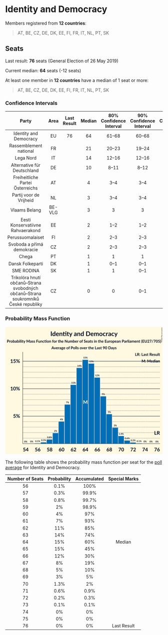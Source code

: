 # Identity and Democracy

Members registered from **12 countries**:

> AT, BE, CZ, DE, DK, EE, FI, FR, IT, NL, PT, SK

## Seats

Last result: **76** seats (General Election of 26 May 2019)

Current median: **64** seats (-12 seats)

At least one member in **12 countries** have a median of 1 seat or more:

> AT, BE, CZ, DE, DK, EE, FI, FR, IT, NL, PT, SK

### Confidence Intervals

| Party | Area | Last Result | Median | 80% Confidence Interval | 90% Confidence Interval | 95% Confidence Interval | 99% Confidence Interval |
|:-----:|:----:|:-----------:|:------:|:-----------------------:|:-----------------------:|:-----------------------:|:-----------------------:|
| Identity and Democracy | EU | 76 | 64 | 61–68 | 60–68 | 59–69 | 58–71 |
| Rassemblement national | FR | | 21 | 20–23 | 19–24 | 19–24 | 18–25 |
| Lega Nord | IT | | 14 | 12–16 | 12–16 | 12–17 | 11–18 |
| Alternative für Deutschland | DE | | 10 | 8–11 | 8–12 | 8–12 | 8–12 |
| Freiheitliche Partei Österreichs | AT | | 4 | 3–4 | 3–4 | 3–5 | 3–5 |
| Partij voor de Vrijheid | NL | | 3 | 3–4 | 3–4 | 3–4 | 2–4 |
| Vlaams Belang | BE-VLG | | 3 | 3 | 3 | 3 | 2–4 |
| Eesti Konservatiivne Rahvaerakond | EE | | 2 | 1–2 | 1–2 | 1–2 | 1–2 |
| Perussuomalaiset | FI | | 2 | 2–3 | 2–3 | 2–3 | 2–3 |
| Svoboda a přímá demokracie | CZ | | 2 | 2–3 | 2–3 | 1–3 | 1–3 |
| Chega | PT | | 1 | 1 | 1 | 1 | 0–2 |
| Dansk Folkeparti | DK | | 1 | 0–1 | 0–1 | 0–1 | 0–1 |
| SME RODINA | SK | | 1 | 1 | 0–1 | 0–1 | 0–1 |
| Trikolóra hnutí občanů–Strana svobodných občanů–Strana soukromníků České republiky | CZ | | 0 | 0 | 0–1 | 0–1 | 0–1 |

### Probability Mass Function

![Graph with seats probability mass function not yet produced](average-2022-04-30-seats-pmf-identityanddemocracy.png "Seats Probability Mass Function")

The following table shows the probability mass function per seat for the [poll average](average-2022-04-30.html) for Identity and Democracy.

| Number of Seats | Probability | Accumulated | Special Marks |
|:---------------:|:-----------:|:-----------:|:-------------:|
| 56 | 0.1% | 100% |  |
| 57 | 0.3% | 99.9% |  |
| 58 | 0.8% | 99.7% |  |
| 59 | 2% | 98.9% |  |
| 60 | 4% | 97% |  |
| 61 | 7% | 93% |  |
| 62 | 11% | 85% |  |
| 63 | 14% | 74% |  |
| 64 | 15% | 60% | Median |
| 65 | 15% | 45% |  |
| 66 | 12% | 30% |  |
| 67 | 8% | 19% |  |
| 68 | 5% | 10% |  |
| 69 | 3% | 5% |  |
| 70 | 1.3% | 2% |  |
| 71 | 0.6% | 0.9% |  |
| 72 | 0.2% | 0.3% |  |
| 73 | 0.1% | 0.1% |  |
| 74 | 0% | 0% |  |
| 75 | 0% | 0% |  |
| 76 | 0% | 0% | Last Result |


